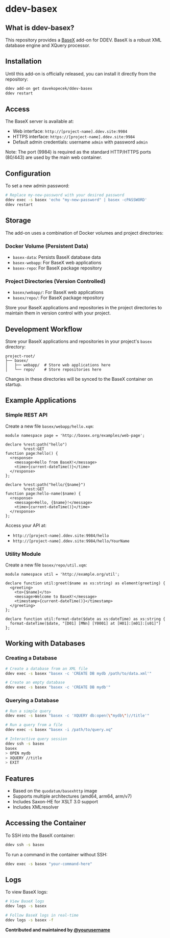 # ddev-basex

## What is ddev-basex?

This repository provides a [BaseX](https://basex.org) add-on for DDEV. BaseX is a robust XML database engine and XQuery processor.

## Installation

Until this add-on is officially released, you can install it directly from the repository:

```bash
ddev add-on get davekopecek/ddev-basex
ddev restart
```

## Access

The BaseX server is available at:
- Web interface: `http://[project-name].ddev.site:9984`
- HTTPS interface: `https://[project-name].ddev.site:9984`
- Default admin credentials: username `admin` with password `admin`

Note: The port (9984) is required as the standard HTTP/HTTPS ports (80/443) are used by the main web container.

## Configuration

To set a new admin password:
```bash
# Replace my-new-password with your desired password
ddev exec -s basex 'echo "my-new-password" | basex -cPASSWORD'
ddev restart
```

## Storage

The add-on uses a combination of Docker volumes and project directories:

### Docker Volume (Persistent Data)
- `basex-data`: Persists BaseX database data
- `basex-webapp`: For BaseX web applications
- `basex-repo`: For BaseX package repository

### Project Directories (Version Controlled)
- `basex/webapp/`: For BaseX web applications
- `basex/repo/`: For BaseX package repository

Store your BaseX applications and repositories in the project directories to maintain them in version control with your project.

## Development Workflow

Store your BaseX applications and repositories in your project's `basex` directory:
```
project-root/
├── basex/
│   ├── webapp/  # Store web applications here
│   └── repo/    # Store repositories here
```

Changes in these directories will be synced to the BaseX container on startup.

## Example Applications

### Simple REST API

Create a new file `basex/webapp/hello.xqm`:
```xquery
module namespace page = 'http://basex.org/examples/web-page';

declare %rest:path("hello")
        %rest:GET
function page:hello() {
  <response>
    <message>Hello from BaseX!</message>
    <time>{current-dateTime()}</time>
  </response>
};

declare %rest:path("hello/{$name}")
        %rest:GET
function page:hello-name($name) {
  <response>
    <message>Hello, {$name}!</message>
    <time>{current-dateTime()}</time>
  </response>
};
```

Access your API at:
- `http://[project-name].ddev.site:9984/hello`
- `http://[project-name].ddev.site:9984/hello/YourName`

### Utility Module

Create a new file `basex/repo/util.xqm`:
```xquery
module namespace util = 'http://example.org/util';

declare function util:greet($name as xs:string) as element(greeting) {
  <greeting>
    <to>{$name}</to>
    <message>Welcome to BaseX!</message>
    <timestamp>{current-dateTime()}</timestamp>
  </greeting>
};

declare function util:format-date($date as xs:dateTime) as xs:string {
  format-dateTime($date, "[D01] [MNn] [Y0001] at [H01]:[m01]:[s01]")
};
```

## Working with Databases

### Creating a Database
```bash
# Create a database from an XML file
ddev exec -s basex "basex -c 'CREATE DB mydb /path/to/data.xml'"

# Create an empty database
ddev exec -s basex "basex -c 'CREATE DB mydb'"
```

### Querying a Database
```bash
# Run a simple query
ddev exec -s basex "basex -c 'XQUERY db:open(\"mydb\")//title'"

# Run a query from a file
ddev exec -s basex "basex -i /path/to/query.xq"

# Interactive query session
ddev ssh -s basex
basex
> OPEN mydb
> XQUERY //title
> EXIT
```

## Features

- Based on the `quodatum/basexhttp` image
- Supports multiple architectures (amd64, arm64, arm/v7)
- Includes Saxon-HE for XSLT 3.0 support
- Includes XMLresolver

## Accessing the Container

To SSH into the BaseX container:
```bash
ddev ssh -s basex
```

To run a command in the container without SSH:
```bash
ddev exec -s basex "your-command-here"
```

## Logs

To view BaseX logs:
```bash
# View BaseX logs
ddev logs -s basex

# Follow BaseX logs in real-time
ddev logs -s basex -f
```

**Contributed and maintained by [@yourusername](https://github.com/yourusername)**


